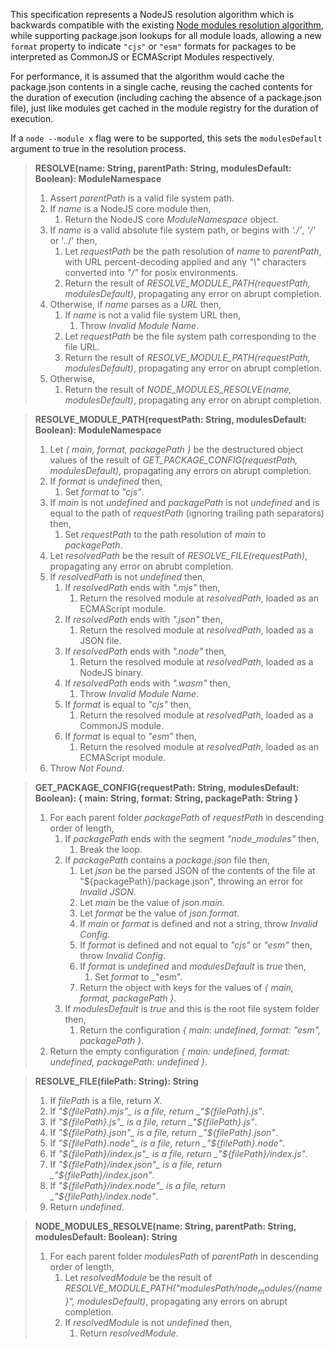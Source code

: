 This specification represents a NodeJS resolution algorithm which is backwards compatible with the existing [Node modules resolution algorithm](https://nodejs.org/api/modules.html#modules_all_together), while supporting package.json lookups for all module loads, allowing a new `format` property to indicate `"cjs"` or `"esm"` formats for packages to be interpreted as CommonJS or ECMAScript Modules respectively.

For performance, it is assumed that the algorithm would cache the package.json contents in a single cache,
reusing the cached contents for the duration of execution (including caching the absence of a package.json file), just like modules get cached in the module registry for the duration of execution.

If a `node --module x` flag were to be supported, this sets the `modulesDefault` argument to true in the resolution process.

> **RESOLVE(name: String, parentPath: String, modulesDefault: Boolean): ModuleNamespace**
> 1. Assert _parentPath_ is a valid file system path.
> 1. If _name_ is a NodeJS core module then,
>    1. Return the NodeJS core _ModuleNamespace_ object.
> 1. If _name_ is a valid absolute file system path, or begins with _'./'_, _'/'_ or '../' then,
>    1. Let _requestPath_ be the path resolution of _name_ to _parentPath_, with URL percent-decoding applied and any _"\\"_ characters converted into _"/"_ for posix environments.
>    1. Return the result of _RESOLVE_MODULE_PATH(requestPath, modulesDefault)_, propagating any error on abrupt completion.
> 1. Otherwise, if _name_ parses as a _URL_ then,
>    1. If _name_ is not a valid file system URL then,
>       1. Throw _Invalid Module Name_.
>    1. Let _requestPath_ be the file system path corresponding to the file URL.
>    1. Return the result of _RESOLVE_MODULE_PATH(requestPath, modulesDefault)_, propagating any error on abrupt completion.
> 1. Otherwise,
>    1. Return the result of _NODE_MODULES_RESOLVE(name, modulesDefault)_, propagating any error on abrupt completion.

> **RESOLVE_MODULE_PATH(requestPath: String, modulesDefault: Boolean): ModuleNamespace**
> 1. Let _{ main, format, packagePath }_ be the destructured object values of the result of _GET_PACKAGE_CONFIG(requestPath, modulesDefault)_, propagating any errors on abrupt completion.
> 1. If _format_ is _undefined_ then,
>    1. Set _format_ to _"cjs"_.
> 1. If _main_ is not _undefined_ and _packagePath_ is not _undefined_ and is equal to the path of _requestPath_ (ignoring trailing path separators) then,
>    1. Set _requestPath_ to the path resolution of _main_ to _packagePath_.
> 1. Let _resolvedPath_ be the result of _RESOLVE_FILE(requestPath)_, propagating any error on abrubt completion.
> 1. If _resolvedPath_ is not _undefined_ then,
>    1. If _resolvedPath_ ends with _".mjs"_ then,
>       1. Return the resolved module at _resolvedPath_, loaded as an ECMAScript module.
>    1. If _resolvedPath_ ends with _".json"_ then,
>       1. Return the resolved module at _resolvedPath_, loaded as a JSON file.
>    1. If _resolvedPath_ ends with _".node"_ then,
>       1. Return the resolved module at _resolvedPath_, loaded as a NodeJS binary.
>    1. If _resolvedPath_ ends with _".wasm"_ then,
>       1. Throw _Invalid Module Name_.
>    1. If _format_ is equal to _"cjs"_ then,
>       1. Return the resolved module at _resolvedPath_, loaded as a CommonJS module.
>    1. If _format_ is equal to _"esm"_ then,
>       1. Return the resolved module at _resolvedPath_, loaded as an ECMAScript module.
> 1. Throw _Not Found_.

> **GET_PACKAGE_CONFIG(requestPath: String, modulesDefault: Boolean): { main: String, format: String, packagePath: String }**
> 1. For each parent folder _packagePath_ of _requestPath_ in descending order of length,
>    1. If _packagePath_ ends with the segment _"node_modules"_ then,
>       1. Break the loop.
>    1. If _packagePath_ contains a _package.json_ file then,
>       1. Let _json_ be the parsed JSON of the contents of the file at "${packagePath}/package.json", throwing an error for _Invalid JSON_.
>       1. Let _main_ be the value of _json.main_.
>       1. Let _format_ be the value of _json.format_.
>       1. If _main_ or _format_ is defined and not a string, throw _Invalid Config_.
>       1. If _format_ is defined and not equal to _"cjs"_ or _"esm"_ then, throw _Invalid Config_.
>       1. If _format_ is _undefined_ and _modulesDefault_ is _true_ then,
>          1. Set _format_ to _"esm".
>       1. Return the object with keys for the values of _{ main, format, packagePath }_.
>    1. If _modulesDefault_ is _true_ and this is the root file system folder then,
>       1. Return the configuration _{ main: undefined, format: "esm", packagePath }_.
> 1. Return the empty configuration _{ main: undefined, format: undefined, packagePath: undefined }_.

> **RESOLVE_FILE(filePath: String): String**
> 1. If _filePath_ is a file, return _X_.
> 1. If _"${filePath}.mjs"_ is a file, return _"${filePath}.js"_.
> 1. If _"${filePath}.js"_ is a file, return _"${filePath}.js"_.
> 1. If _"${filePath}.json"_ is a file, return _"${filePath}.json"_.
> 1. If _"${filePath}.node"_ is a file, return _"${filePath}.node"_.
> 1. If _"${filePath}/index.js"_ is a file, return _"${filePath}/index.js"_.
> 1. If _"${filePath}/index.json"_ is a file, return _"${filePath}/index.json"_.
> 1. If _"${filePath}/index.node"_ is a file, return _"${filePath}/index.node"_.
> 1. Return _undefined_.

> **NODE_MODULES_RESOLVE(name: String, parentPath: String, modulesDefault: Boolean): String**
> 1. For each parent folder _modulesPath_ of _parentPath_ in descending order of length,
>    1. Let _resolvedModule_ be the result of _RESOLVE_MODULE_PATH("${modulesPath}/node_modules/${name}", modulesDefault)_, propagating any errors on abrupt completion.
>    1. If _resolvedModule_ is not _undefined_ then,
>       1. Return _resolvedModule_.
